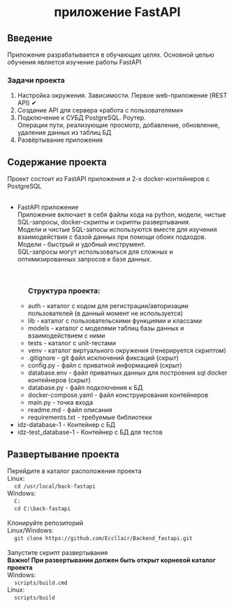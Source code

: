 <h1 align="center"> приложение FastAPI </h1>  
<h2> Введение </h2>
Приложение разрабатывается в обучающих целях. Основной целью обучения является изучение работы FastAPI
<h3> Задачи проекта </h3>

<ol>
  <li>Настройка окружения. Зависимости. Первое web-приложение (REST API) ✔</li>
  <li>Создание API для сервера «работа с пользователями»</li>
  <li>Подключение к СУБД PostgreSQL. Роутер.<br>Операции пути, реализующие просмотр, добавление, обновление, удаление данных из таблиц БД</li>
  <li>Развёртывание приложения</li>
</ol>

<h2> Содержание проекта </h2>
Проект состоит из FastAPI приложения и 2-х docker-контейнеров с PostgreSQL
<ul>
  <br>
  <li>FastAPI приложение</li>
  Приложение включает в себя файлы кода на python, модели, чистые SQL-запросы, docker-скрипты и скрипты развертывания.<br>
  Модели и чистые SQL-запосы используются вместе для изучения взаимодействия с базой данных при помощи обоих подходов.<br>
  Модели - быстрый и удобный инструмент.<br>
  SQL-запросы могут использоваться для сложных и оптимизированных запросов к базе данных.
  <ul>
    <br>
    <h3>Структура проекта:</h3>
      <li>auth - каталог с кодом для регистрации/авторизации пользователей (в данный момент не используется)</li>
      <li>lib - каталог с пользовательскими функциями и классами</li>
      <li>models - каталог с моделями таблиц базы данных и взаимодействием с ними</li>
      <li>tests - каталог с unit-тестами </li>
      <li>venv - каталог виртуального окружения (генерируется скриптом)</li>
      <li>.gitignore - git файл исключений фиксаций (скрыт)</li>
      <li>config.py - файл с приватной информацией (скрыт)</li>
      <li>database.env - файл приватных данных для построения sql docker контейнеров (скрыт)</li>
      <li>database.py - файл подключения к БД</li>
      <li>docker-compose.yaml - файл конструирования контейнеров</li>
      <li>main.py - точка входа</li>
      <li>readme.md - файл описания</li>
      <li>requirements.txt - требуемые библиотеки</li>
    </ul>
  <li>idz-database-1 - Контейнер с БД</li>
  <li>idz-test_database-1 - Контейнер с БД для тестов</li>
</ul>
<h2> Развертывание проекта </h2>
Перейдите в каталог расположения проекта<br>
Linux:<br>
  &nbsp;&nbsp;&nbsp;&nbsp;<code>cd /usr/local/back-fastapi</code><br>
Windows:<br>
  &nbsp;&nbsp;&nbsp;&nbsp;<code>C:</code><br>
  &nbsp;&nbsp;&nbsp;&nbsp;<code>cd C:\back-fastapi</code><br>
  <br>
Клонируйте репозиторий<br>
Linux/Windows:<br>
  &nbsp;&nbsp;&nbsp;&nbsp;<code>git clone https://github.com/Eccllair/Backend_fastapi.git</code><br>
<br>
Запустите скрипт развертывания <br>
<b>Важно! При развертывании должен быть открыт корневой каталог проекта</b><br>
Windows:<br>
  &nbsp;&nbsp;&nbsp;&nbsp;<code>scripts/build.cmd </code><br>
Linux:<br>
  &nbsp;&nbsp;&nbsp;&nbsp;<code>scripts/build</code><br>
